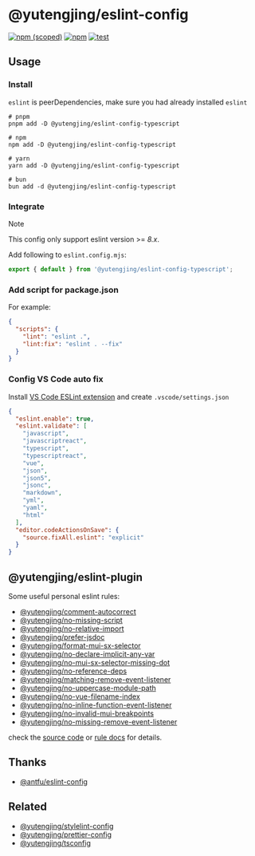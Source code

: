 # @yutengjing/eslint-config

[![npm (scoped)](https://img.shields.io/npm/v/@yutengjing/eslint-config-basic)](https://www.npmjs.com/package/@yutengjing/eslint-config-basic) [![npm](https://img.shields.io/npm/dm/@yutengjing/eslint-config-basic)](https://www.npmjs.com/package/@yutengjing/eslint-config-basic) [![test](https://github.com/tjx666/eslint-config/actions/workflows/test.yml/badge.svg)](https://github.com/tjx666/eslint-config/actions/workflows/test.yml)

## Usage

### Install

`eslint` is peerDependencies, make sure you had already installed `eslint`

```shell
# pnpm
pnpm add -D @yutengjing/eslint-config-typescript

# npm
npm add -D @yutengjing/eslint-config-typescript

# yarn
yarn add -D @yutengjing/eslint-config-typescript

# bun
bun add -d @yutengjing/eslint-config-typescript
```

### Integrate

> [!note]
> This config only support eslint version >= _8.x_.

Add following to `eslint.config.mjs`:

```js
export { default } from '@yutengjing/eslint-config-typescript';
```

### Add script for package.json

For example:

```json
{
  "scripts": {
    "lint": "eslint .",
    "lint:fix": "eslint . --fix"
  }
}
```

### Config VS Code auto fix

Install [VS Code ESLint extension](https://marketplace.visualstudio.com/items?itemName=dbaeumer.vscode-eslint) and create `.vscode/settings.json`

```json
{
  "eslint.enable": true,
  "eslint.validate": [
    "javascript",
    "javascriptreact",
    "typescript",
    "typescriptreact",
    "vue",
    "json",
    "json5",
    "jsonc",
    "markdown",
    "yml",
    "yaml",
    "html"
  ],
  "editor.codeActionsOnSave": {
    "source.fixAll.eslint": "explicit"
  }
}
```

## @yutengjing/eslint-plugin

Some useful personal eslint rules:

- [@yutengjing/comment-autocorrect](./packages/eslint-plugin/rules/comment-autocorrect.js)
- [@yutengjing/no-missing-script](./packages/eslint-plugin/rules/no-missing-script.js)
- [@yutengjing/no-relative-import](./packages/eslint-plugin/rules/no-relative-import.js)
- [@yutengjing/prefer-jsdoc](./packages/eslint-plugin/rules/prefer-jsdoc.js)
- [@yutengjing/format-mui-sx-selector](./packages/eslint-plugin/rules/format-mui-sx-selector.js)
- [@yutengjing/no-declare-implicit-any-var](./packages/eslint-plugin/rules/no-declare-implicit-any-var.js)
- [@yutengjing/no-mui-sx-selector-missing-dot](./packages/eslint-plugin/rules/no-mui-sx-selector-missing-dot.js)
- [@yutengjing/no-reference-deps](./packages/eslint-plugin/rules/no-reference-deps.js)
- [@yutengjing/matching-remove-event-listener](./packages/eslint-plugin/rules/matching-remove-event-listener.js)
- [@yutengjing/no-uppercase-module-path](./packages/eslint-plugin/rules/no-uppercase-module-path.js)
- [@yutengjing/no-vue-filename-index](./packages/eslint-plugin/rules/no-vue-filename-index.js)
- [@yutengjing/no-inline-function-event-listener](./packages/eslint-plugin/rules/no-inline-function-event-listener.js)
- [@yutengjing/no-invalid-mui-breakpoints](./packages/eslint-plugin/rules/no-invalid-mui-breakpoints.js)
- [@yutengjing/no-missing-remove-event-listener](./packages/eslint-plugin/rules/no-missing-remove-event-listener.js)

check the [source code](./packages/eslint-plugin/rules) or [rule docs](./packages/eslint-plugin/docs/rules/) for details.

## Thanks

- [@antfu/eslint-config](https://github.com/antfu/eslint-config)

## Related

- [@yutengjing/stylelint-config](https://github.com/tjx666/prettier-config/tree/main)
- [@yutengjing/prettier-config](https://github.com/tjx666/prettier-config/tree/main)
- [@yutengjing/tsconfig](https://github.com/tjx666/tsconfig/tree/main)
